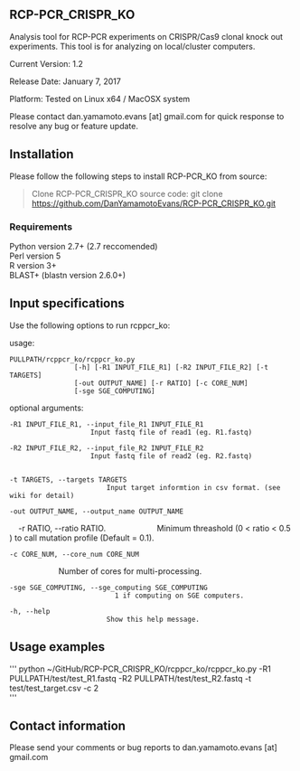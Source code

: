 ## RCP-PCR_CRISPR_KO
Analysis tool for RCP-PCR experiments on CRISPR/Cas9 clonal knock out experiments.
This tool is for analyzing on local/cluster computers. 

Current Version: 1.2

Release Date: January 7, 2017

Platform: Tested on Linux x64 / MacOSX system

Please contact dan.yamamoto.evans [at] gmail.com for quick response to resolve any bug or feature update.

## Installation

Please follow the following steps to install RCP-PCR_KO from source:

>Clone RCP-PCR_CRISPR_KO source code: git clone https://github.com/DanYamamotoEvans/RCP-PCR_CRISPR_KO.git


### Requirements
Python version 2.7+ (2.7 reccomended)   
Perl version 5  
R version 3+   
BLAST+ (blastn version 2.6.0+)  

## Input specifications

Use the following options to run rcppcr_ko:

usage:  


    PULLPATH/rcppcr_ko/rcppcr_ko.py  
                    [-h] [-R1 INPUT_FILE_R1] [-R2 INPUT_FILE_R2] [-t TARGETS]  
                    [-out OUTPUT_NAME] [-r RATIO] [-c CORE_NUM]  
                    [-sge SGE_COMPUTING]    


optional arguments:  

    
    -R1 INPUT_FILE_R1, --input_file_R1 INPUT_FILE_R1  
                        Input fastq file of read1 (eg. R1.fastq)  
                        
    -R2 INPUT_FILE_R2, --input_file_R2 INPUT_FILE_R2  
                        Input fastq file of read2 (eg. R2.fastq)  
    
  
    -t TARGETS, --targets TARGETS  
                            Input target informtion in csv format. (see wiki for detail)  
    
    -out OUTPUT_NAME, --output_name OUTPUT_NAME  
      
    -r RATIO, --ratio RATIO. 
                            Minimum threashold (0 < ratio < 0.5 ) to call mutation profile (Default = 0.1).   
  
    -c CORE_NUM, --core_num CORE_NUM  
                            Number of cores for multi-processing.  
    
    -sge SGE_COMPUTING, --sge_computing SGE_COMPUTING  
                              1 if computing on SGE computers.  
  
    -h, --help              
                            Show this help message.  
   
## Usage examples
'''
python ~/GitHub/RCP-PCR_CRISPR_KO/rcppcr_ko/rcppcr_ko.py -R1 PULLPATH/test/test_R1.fastq -R2 PULLPATH/test/test_R2.fastq  -t test/test_target.csv -c 2   
'''

## Contact information

Please send your comments or bug reports to dan.yamamoto.evans [at] gmail.com  
